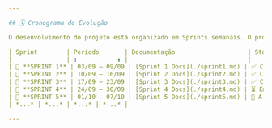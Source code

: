 ```yaml
---

## 🗓️ Cronograma de Evolução

O desenvolvimento do projeto está organizado em Sprints semanais. O progresso, as tarefas concluídas e a documentação específica de cada ciclo podem ser acompanhados através dos links na tabela abaixo.

| Sprint        | Período       | Documentação                    | Status          |
| ------------- | :-----------: | ------------------------------- | --------------- |
| 🔖 **SPRINT 1** | 03/09 – 09/09 | [Sprint 1 Docs](./sprint1.md) | ✅ Concluído     |
| 🔖 **SPRINT 2** | 10/09 – 16/09 | [Sprint 2 Docs](./sprint2.md) | ✅ Concluído     |
| 🔖 **SPRINT 3** | 17/09 – 23/09 | [Sprint 3 Docs](./sprint3.md) | ✅ Concluído     |
| 🔖 **SPRINT 4** | 24/09 – 30/09 | [Sprint 4 Docs](./sprint4.md) | ⏳ Em Andamento  |
| 🔖 **SPRINT 5** | 01/10 – 07/10 | [Sprint 5 Docs](./sprint5.md) | 📝 A Fazer      |
| *...* | *...* | *...* | *...* |

---
```


